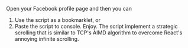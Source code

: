 Open your Facebook profile page and then you can 
1. Use the script as a bookmarklet, or
2. Paste the script to console.
Enjoy.
The script implement a strategic scrolling that is similar to TCP's AIMD algorithm to overcome React's annoying infinite scrolling.
